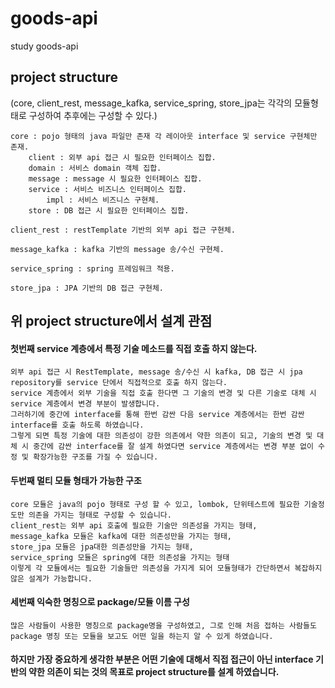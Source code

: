 # goods-api
 study goods-api

## project structure
(core, client_rest, message_kafka, service_spring, store_jpa는 각각의 모듈형태로 구성하여 추후에는 구성할 수 있다.)

    core : pojo 형태의 java 파일만 존재 각 레이아웃 interface 및 service 구현체만 존재.
        client : 외부 api 접근 시 필요한 인터페이스 집합.
        domain : 서비스 domain 객체 집합.
        message : message 시 필요한 인터페이스 집합.
        service : 서비스 비즈니스 인터페이스 집합.
            impl : 서비스 비즈니스 구현체.
        store : DB 접근 시 필요한 인터페이스 집합.

    client_rest : restTemplate 기반의 외부 api 접근 구현체.
    
    message_kafka : kafka 기반의 message 송/수신 구현체.

    service_spring : spring 프레임워크 적용.

    store_jpa : JPA 기반의 DB 접근 구현체.

## 위 project structure에서 설계 관점

#### 첫번째 service 계층에서 특정 기술 메소드를 직접 호출 하지 않는다.
    외부 api 접근 시 RestTemplate, message 송/수신 시 kafka, DB 접근 시 jpa repository를 service 단에서 직접적으로 호출 하지 않는다.
    service 계층에서 외부 기술을 직접 호출 한다면 그 기술의 변경 및 다른 기술로 대체 시 service 계층에서 변경 부분이 발생합니다.
    그러하기에 중간에 interface를 통해 한번 감싼 다음 service 계층에서는 한번 감싼 interface를 호출 하도록 하였습니다.
    그렇게 되면 특정 기술에 대한 의존성이 강한 의존에서 약한 의존이 되고, 기술의 변경 및 대체 시 중간에 감싼 interface를 잘 설계 하였다면 service 계층에서는 변경 부분 없이 수정 및 확장가능한 구조를 가질 수 있습니다.
 
#### 두번째 멀티 모듈 형태가 가능한 구조
    core 모듈은 java의 pojo 형태로 구성 할 수 있고, lombok, 단위테스트에 필요한 기술정도만 의존을 가지는 형태로 구성할 수 있습니다.
    client_rest는 외부 api 호출에 필요한 기술만 의존성을 가지는 형태,
    message_kafka 모듈은 kafka에 대한 의존성만을 가지는 형태,
    store_jpa 모듈은 jpa대한 의존성만을 가지는 형태,
    service_spring 모듈은 spring에 대한 의존성을 가지는 형태
    이렇게 각 모듈에서는 필요한 기술들만 의존성을 가지게 되어 모듈형태가 간단하면서 복잡하지 않은 설계가 가능합니다.

#### 세번째 익숙한 명칭으로 package/모듈 이름 구성
    많은 사람들이 사용한 명칭으로 package명을 구성하였고, 그로 인해 처음 접하는 사람들도 package 명칭 또는 모듈을 보고도 어떤 일을 하는지 알 수 있게 하였습니다.
 
#### 하지만 가장 중요하게 생각한 부분은 어떤 기술에 대해서 직접 접근이 아닌 interface 기반의 약한 의존이 되는 것의 목표로 project structure를 설계 하였습니다.


 